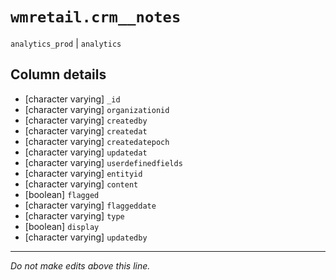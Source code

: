 # `wmretail.crm__notes`
`analytics_prod` | `analytics`

## Column details
* [character varying] `_id`
* [character varying] `organizationid`
* [character varying] `createdby`
* [character varying] `createdat`
* [character varying] `createdatepoch`
* [character varying] `updatedat`
* [character varying] `userdefinedfields`
* [character varying] `entityid`
* [character varying] `content`
* [boolean]   `flagged`
* [character varying] `flaggeddate`
* [character varying] `type`
* [boolean]   `display`
* [character varying] `updatedby`

-------------------------------------------------------------------------------
*Do not make edits above this line.*
